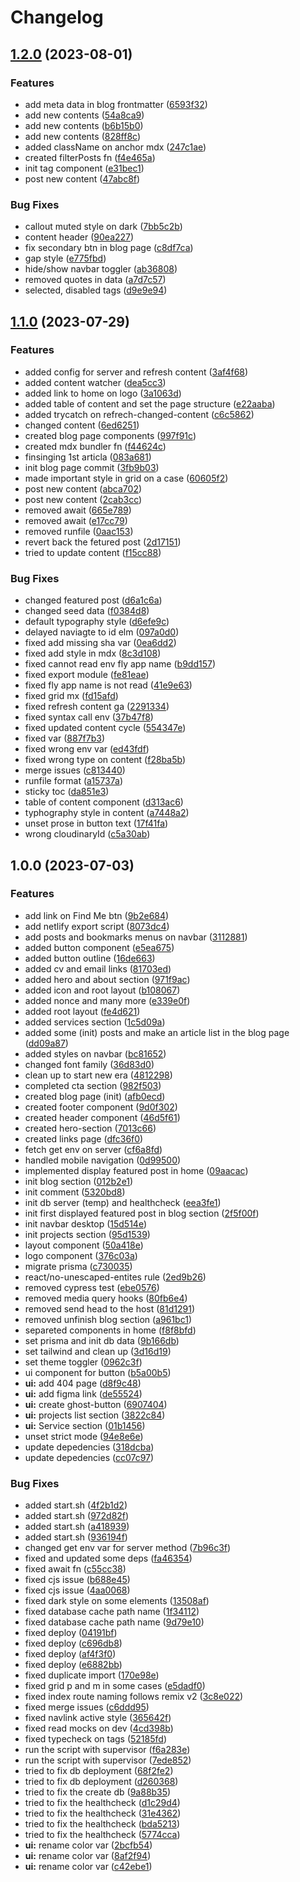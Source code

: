# Changelog

## [1.2.0](https://github.com/hanihusam/hanihusam.com/compare/v1.1.0...v1.2.0) (2023-08-01)


### Features

* add meta data in blog frontmatter ([6593f32](https://github.com/hanihusam/hanihusam.com/commit/6593f328da378c5e074b9c2e3d87f2487871ca2e))
* add new contents ([54a8ca9](https://github.com/hanihusam/hanihusam.com/commit/54a8ca9db605d7544c65d93de375c45ef00701ee))
* add new contents ([b6b15b0](https://github.com/hanihusam/hanihusam.com/commit/b6b15b08264ea202f9c4234c6028da8bee2f1b7c))
* add new contents ([828ff8c](https://github.com/hanihusam/hanihusam.com/commit/828ff8c1461298d71926cf8c618d943bc7040774))
* added className on anchor mdx ([247c1ae](https://github.com/hanihusam/hanihusam.com/commit/247c1aeb340d13b14ecf610c5d0e8b6535b1cb76))
* created filterPosts fn ([f4e465a](https://github.com/hanihusam/hanihusam.com/commit/f4e465a3078c4bc8efb74c7c03f16b27b18f3cc7))
* init tag component ([e31bec1](https://github.com/hanihusam/hanihusam.com/commit/e31bec14e14fa1f5faf0034d7829af7d445eead0))
* post new content ([47abc8f](https://github.com/hanihusam/hanihusam.com/commit/47abc8f3256da984f16dcbef1071f95895a61bee))


### Bug Fixes

* callout muted style on dark ([7bb5c2b](https://github.com/hanihusam/hanihusam.com/commit/7bb5c2b33ba53ddecda33d5f0ffbc53d004f64fe))
* content header ([90ea227](https://github.com/hanihusam/hanihusam.com/commit/90ea2270c17fd2a3568dba7de81c421c835179b4))
* fix secondary btn in blog page ([c8df7ca](https://github.com/hanihusam/hanihusam.com/commit/c8df7ca6cd570ff4914ae13a3aa1b5c76d971d8b))
* gap style ([e775fbd](https://github.com/hanihusam/hanihusam.com/commit/e775fbd23dd02989050d42d91c7817d17d807489))
* hide/show navbar toggler ([ab36808](https://github.com/hanihusam/hanihusam.com/commit/ab3680813110287e06dbc3cc230ef75ec8515d52))
* removed quotes in data ([a7d7c57](https://github.com/hanihusam/hanihusam.com/commit/a7d7c57e5039eda28438700f650fe3e832d2e1a8))
* selected, disabled tags ([d9e9e94](https://github.com/hanihusam/hanihusam.com/commit/d9e9e9493c7425f671b73910a167c52313c6afa0))

## [1.1.0](https://github.com/hanihusam/hanihusam.com/compare/v1.0.0...v1.1.0) (2023-07-29)

### Features

- added config for server and refresh content ([3af4f68](https://github.com/hanihusam/hanihusam.com/commit/3af4f682757731c977c1b27fd8fd4167f7b00036))
- added content watcher ([dea5cc3](https://github.com/hanihusam/hanihusam.com/commit/dea5cc36b2a29d8b3ed184efc230e740f0e0c766))
- added link to home on logo ([3a1063d](https://github.com/hanihusam/hanihusam.com/commit/3a1063da11d65e3a7770aa7a911d6840dcc23c13))
- added table of content and set the page structure ([e22aaba](https://github.com/hanihusam/hanihusam.com/commit/e22aabaf7ff749552d4b192338d10e6186370ae9))
- added trycatch on refrech-changed-content ([c6c5862](https://github.com/hanihusam/hanihusam.com/commit/c6c5862db8bc48d746ba816cc22e33e6c7a3e57d))
- changed content ([6ed6251](https://github.com/hanihusam/hanihusam.com/commit/6ed6251fc0960d3825f6765d96694b4c9423404b))
- created blog page components ([997f91c](https://github.com/hanihusam/hanihusam.com/commit/997f91c523a32234eb2baef3db39e9e0b6585d1d))
- created mdx bundler fn ([f44624c](https://github.com/hanihusam/hanihusam.com/commit/f44624c4b007fb0449d9722734710955fe4c656a))
- finsinging 1st articla ([083a681](https://github.com/hanihusam/hanihusam.com/commit/083a68107cbde76343506066769fea76c5b167c7))
- init blog page commit ([3fb9b03](https://github.com/hanihusam/hanihusam.com/commit/3fb9b035dc72e52765cdfc8dbb04c8204eb7e529))
- made important style in grid on a case ([60605f2](https://github.com/hanihusam/hanihusam.com/commit/60605f26054d68a4b62864a2b9072af19c8cd0af))
- post new content ([abca702](https://github.com/hanihusam/hanihusam.com/commit/abca702bbb75502ed797a0a14245e366f5d2dcac))
- post new content ([2cab3cc](https://github.com/hanihusam/hanihusam.com/commit/2cab3cceefefb89f0431944aa094852ed748abec))
- removed await ([665e789](https://github.com/hanihusam/hanihusam.com/commit/665e789552eb72b09e83590888aef54b49e5bbbb))
- removed await ([e17cc79](https://github.com/hanihusam/hanihusam.com/commit/e17cc794f173767e48ca4e6884df3d42a5517803))
- removed runfile ([0aac153](https://github.com/hanihusam/hanihusam.com/commit/0aac1531d215917261959ce347b4ce0332492dcc))
- revert back the fetured post ([2d17151](https://github.com/hanihusam/hanihusam.com/commit/2d171512114d99b89718642309c265050498da5e))
- tried to update content ([f15cc88](https://github.com/hanihusam/hanihusam.com/commit/f15cc880a7f21981a52bcb5de88413a32a540b10))

### Bug Fixes

- changed featured post ([d6a1c6a](https://github.com/hanihusam/hanihusam.com/commit/d6a1c6a6eb79a2e7151f7230dcb7f455ba6e1f59))
- changed seed data ([f0384d8](https://github.com/hanihusam/hanihusam.com/commit/f0384d8ab5b37dac51e83e6406b119fe84dcffb0))
- default typography style ([d6efe9c](https://github.com/hanihusam/hanihusam.com/commit/d6efe9c1d82559c1c9bee27dec4cb12c97159104))
- delayed naviagte to id elm ([097a0d0](https://github.com/hanihusam/hanihusam.com/commit/097a0d031d7d9a138f952e2ef8baa4edf9e41ad4))
- fixed add missing sha var ([0ea6dd2](https://github.com/hanihusam/hanihusam.com/commit/0ea6dd27fb2792c25f302f105bfa2f138eda1ad1))
- fixed add style in mdx ([8c3d108](https://github.com/hanihusam/hanihusam.com/commit/8c3d1084c3fe244392d7a5087f465646a0a3498b))
- fixed cannot read env fly app name ([b9dd157](https://github.com/hanihusam/hanihusam.com/commit/b9dd15728e8000cd9f7338128e1ca7c7dcea21e3))
- fixed export module ([fe81eae](https://github.com/hanihusam/hanihusam.com/commit/fe81eae2d669e86da58b1416440f7a45f840c084))
- fixed fly app name is not read ([41e9e63](https://github.com/hanihusam/hanihusam.com/commit/41e9e639ed9e1f553fd6d4dcc5c48621213bbe3b))
- fixed grid mx ([fd15afd](https://github.com/hanihusam/hanihusam.com/commit/fd15afde02585c6d4924e66e2d6298fab0d83911))
- fixed refresh content ga ([2291334](https://github.com/hanihusam/hanihusam.com/commit/2291334584132ba9bb52fd65a984818739a2f500))
- fixed syntax call env ([37b47f8](https://github.com/hanihusam/hanihusam.com/commit/37b47f80ff6064ece8a9733e0ca157f3ada5970d))
- fixed updated content cycle ([554347e](https://github.com/hanihusam/hanihusam.com/commit/554347e99c64d0ab7790e56b939e971485e15898))
- fixed var ([887f7b3](https://github.com/hanihusam/hanihusam.com/commit/887f7b32cab159f725dc69c9df219d1d7c8b2084))
- fixed wrong env var ([ed43fdf](https://github.com/hanihusam/hanihusam.com/commit/ed43fdf8fd66357f866e6bf8a20939668c3371b2))
- fixed wrong type on content ([f28ba5b](https://github.com/hanihusam/hanihusam.com/commit/f28ba5b73f28ededed7a4140714c5408bc1a2d85))
- merge issues ([c813440](https://github.com/hanihusam/hanihusam.com/commit/c813440fd9c8a74389aac12a6fd5bc1aec265e57))
- runfile format ([a15737a](https://github.com/hanihusam/hanihusam.com/commit/a15737ad702f8a5d4a7db6562807d3ed519afc57))
- sticky toc ([da851e3](https://github.com/hanihusam/hanihusam.com/commit/da851e3a9abeac3f2c37add5cc24425347436124))
- table of content component ([d313ac6](https://github.com/hanihusam/hanihusam.com/commit/d313ac6df7751bb8abeb1551e035231f8a76729b))
- typhography style in content ([a7448a2](https://github.com/hanihusam/hanihusam.com/commit/a7448a2bb9ff58deba3ed8ed71c109a639ea3f81))
- unset prose in button text ([17f41fa](https://github.com/hanihusam/hanihusam.com/commit/17f41fa1bccbf3fec04dbcd31b83be1eeea6085e))
- wrong cloudinaryId ([c5a30ab](https://github.com/hanihusam/hanihusam.com/commit/c5a30abb758043a25a3504ea0258d0d39529a10a))

## 1.0.0 (2023-07-03)

### Features

- add link on Find Me btn ([9b2e684](https://github.com/hanihusam/hanihusam.com/commit/9b2e68463a86329f00048b965c3b69b3be573601))
- add netlify export script ([8073dc4](https://github.com/hanihusam/hanihusam.com/commit/8073dc42ae9781c5d4cd71c6e466c256e838f8b1))
- add posts and bookmarks menus on navbar ([3112881](https://github.com/hanihusam/hanihusam.com/commit/3112881e02f3c02bf674997a68762d34afc9fa3d))
- added button component ([e5ea675](https://github.com/hanihusam/hanihusam.com/commit/e5ea67531c20dbf1f6c7afcf191b85a2c32b3c4d))
- added button outline ([16de663](https://github.com/hanihusam/hanihusam.com/commit/16de66349a7e7c124d132a30bcda38bb73d4d111))
- added cv and email links ([81703ed](https://github.com/hanihusam/hanihusam.com/commit/81703edbd28cdf2e6e4a5f7c5eb4d39daa6fab61))
- added hero and about section ([971f9ac](https://github.com/hanihusam/hanihusam.com/commit/971f9ace0134e4a35a50eb4d61ae933c8f9656d3))
- added icon and root layout ([b108067](https://github.com/hanihusam/hanihusam.com/commit/b108067fb68b1052a9edc4622aada2f964e95296))
- added nonce and many more ([e339e0f](https://github.com/hanihusam/hanihusam.com/commit/e339e0f22d4248567431b2742ff568b6e359a568))
- added root layout ([fe4d621](https://github.com/hanihusam/hanihusam.com/commit/fe4d621eb230621fa111afc892ed8052bbebeec1))
- added services section ([1c5d09a](https://github.com/hanihusam/hanihusam.com/commit/1c5d09aaef36be3f081de74cbdd94f1b13a1b0c3))
- added some (init) posts and make an article list in the blog page ([dd09a87](https://github.com/hanihusam/hanihusam.com/commit/dd09a87d2ee4abfbc10831749116bb41084ddd4b))
- added styles on navbar ([bc81652](https://github.com/hanihusam/hanihusam.com/commit/bc8165261f48ea32c58060a78fc6c4adb869349c))
- changed font family ([36d83d0](https://github.com/hanihusam/hanihusam.com/commit/36d83d0c7cc1a6b4e4b41e4d680fef37270a2686))
- clean up to start new era ([4812298](https://github.com/hanihusam/hanihusam.com/commit/4812298a4d7616123b20cc106aefc85fda9a2859))
- completed cta section ([982f503](https://github.com/hanihusam/hanihusam.com/commit/982f50348b93c914c67a3303be5749959e982271))
- created blog page (init) ([afb0ecd](https://github.com/hanihusam/hanihusam.com/commit/afb0ecd8dd27c805ec04dc5e2d2d3da708dc6928))
- created footer component ([9d0f302](https://github.com/hanihusam/hanihusam.com/commit/9d0f302c981be59ea09e172119705333041f5cf0))
- created header component ([46d5f61](https://github.com/hanihusam/hanihusam.com/commit/46d5f613c080f4639c01c3e5ab0d39af41528cd3))
- created hero-section ([7013c66](https://github.com/hanihusam/hanihusam.com/commit/7013c66448c38f6b83efb76deaa2830c183b8ec0))
- created links page ([dfc36f0](https://github.com/hanihusam/hanihusam.com/commit/dfc36f07a48751ed031aa8bc0b71cd20fdc16e51))
- fetch get env on server ([cf6a8fd](https://github.com/hanihusam/hanihusam.com/commit/cf6a8fd4a1e99ace5dda91a8437b59b3de8d31bb))
- handled mobile navigation ([0d99500](https://github.com/hanihusam/hanihusam.com/commit/0d995000aadc133f17f2ec0558ef1f432dec192a))
- implemented display featured post in home ([09aacac](https://github.com/hanihusam/hanihusam.com/commit/09aacacdaec295ac225cd8ee47060685c449335c))
- init blog section ([012b2e1](https://github.com/hanihusam/hanihusam.com/commit/012b2e1f42a710aea939c25c9fb69075984ba2ab))
- init comment ([5320bd8](https://github.com/hanihusam/hanihusam.com/commit/5320bd802dcc343f8742fab5cee3e54f1b98a5b5))
- init db server (temp) and healthcheck ([eea3fe1](https://github.com/hanihusam/hanihusam.com/commit/eea3fe1fe8f7df5106511e071caaddf1dae980b7))
- init first displayed featured post in blog section ([2f5f00f](https://github.com/hanihusam/hanihusam.com/commit/2f5f00f328e05ff0f3c6398b9ba76e95c2d5770d))
- init navbar desktop ([15d514e](https://github.com/hanihusam/hanihusam.com/commit/15d514e3c60feaca39ab6c3fdcd60738dfa08449))
- init projects section ([95d1539](https://github.com/hanihusam/hanihusam.com/commit/95d153998ad5ae65835d61f0c85ff5d04a68f040))
- layout component ([50a418e](https://github.com/hanihusam/hanihusam.com/commit/50a418e64e2285a0a5c7a5cabf21d579e24dd57b))
- logo component ([376c03a](https://github.com/hanihusam/hanihusam.com/commit/376c03ad1dc0020c8f55748095193024c19d73aa))
- migrate prisma ([c730035](https://github.com/hanihusam/hanihusam.com/commit/c7300357e2895004ae57bff5d2c476b47a3722c1))
- react/no-unescaped-entites rule ([2ed9b26](https://github.com/hanihusam/hanihusam.com/commit/2ed9b26ca8c9031d76bc7cbf302af2f2366efaab))
- removed cypress test ([ebe0576](https://github.com/hanihusam/hanihusam.com/commit/ebe0576e2847d6b2ba601a277eec062da5278ee3))
- removed media query hooks ([80fb6e4](https://github.com/hanihusam/hanihusam.com/commit/80fb6e4ad78bf79f7b8565f5be13557052a33a78))
- removed send head to the host ([81d1291](https://github.com/hanihusam/hanihusam.com/commit/81d12912234449e53535767cd8deb4d0dfa6aba3))
- removed unfinish blog section ([a961bc1](https://github.com/hanihusam/hanihusam.com/commit/a961bc113918ca1a9bdb8156f043aa6ac965439e))
- separeted components in home ([f8f8bfd](https://github.com/hanihusam/hanihusam.com/commit/f8f8bfd0c41a4934b4c7fb35816c0287ddf08ce8))
- set prisma and init db data ([9b166db](https://github.com/hanihusam/hanihusam.com/commit/9b166db3ac408e38cb5186c42c2c276f2719459f))
- set tailwind and clean up ([3d16d19](https://github.com/hanihusam/hanihusam.com/commit/3d16d19a70c6f3a2a4523f61358c43bcafc9d483))
- set theme toggler ([0962c3f](https://github.com/hanihusam/hanihusam.com/commit/0962c3ff2f79024a172705ab8ebeec6f50b8dca8))
- ui component for button ([b5a00b5](https://github.com/hanihusam/hanihusam.com/commit/b5a00b5d28e88f7d836f0c5a256a88afd30ffc81))
- **ui:** add 404 page ([d8f9c48](https://github.com/hanihusam/hanihusam.com/commit/d8f9c48868bfe10640379a2f3028aca94f7b26c2))
- **ui:** add figma link ([de55524](https://github.com/hanihusam/hanihusam.com/commit/de55524f2a4ce094092c97fae3bdddd94725e9bb))
- **ui:** create ghost-button ([6907404](https://github.com/hanihusam/hanihusam.com/commit/6907404060b14726c71d91ae48469671fdc7402b))
- **ui:** projects list section ([3822c84](https://github.com/hanihusam/hanihusam.com/commit/3822c848c127383d67d8b80b181a0cace0f6acd3))
- **ui:** Service section ([01b1456](https://github.com/hanihusam/hanihusam.com/commit/01b1456f601d30b5e422e2b4bbf763c6366c3613))
- unset strict mode ([94e8e6e](https://github.com/hanihusam/hanihusam.com/commit/94e8e6ed0aa80c7826dc5dfa67d2b4b9e681b21c))
- update depedencies ([318dcba](https://github.com/hanihusam/hanihusam.com/commit/318dcbad1bf1776ffa3115d39302311195b2186b))
- update depedencies ([cc07c97](https://github.com/hanihusam/hanihusam.com/commit/cc07c97184521d735c0e86f3588b6e960aeefeeb))

### Bug Fixes

- added start.sh ([4f2b1d2](https://github.com/hanihusam/hanihusam.com/commit/4f2b1d245de91869af3c8629826f6dde76499832))
- added start.sh ([972d82f](https://github.com/hanihusam/hanihusam.com/commit/972d82f67fdcf774f121842b365b8442dc6e9d82))
- added start.sh ([a418939](https://github.com/hanihusam/hanihusam.com/commit/a4189390d34ee4c9f1b425509fee192172f132e9))
- added start.sh ([936194f](https://github.com/hanihusam/hanihusam.com/commit/936194f76652dde5ab2af059bc13086333457d17))
- changed get env var for server method ([7b96c3f](https://github.com/hanihusam/hanihusam.com/commit/7b96c3f226f1fd028fd7a5c6971dec282b0b91e8))
- fixed and updated some deps ([fa46354](https://github.com/hanihusam/hanihusam.com/commit/fa46354efda242223dc937bde7739aa20445d313))
- fixed await fn ([c55cc38](https://github.com/hanihusam/hanihusam.com/commit/c55cc3898c6cbd1b362f59f741982df23a108d7e))
- fixed cjs issue ([b688e45](https://github.com/hanihusam/hanihusam.com/commit/b688e45b3ab7401308d7f7c4a4b2d8b874e39d17))
- fixed cjs issue ([4aa0068](https://github.com/hanihusam/hanihusam.com/commit/4aa0068d69689ce5b0e50979ae9faf71e2896df1))
- fixed dark style on some elements ([13508af](https://github.com/hanihusam/hanihusam.com/commit/13508af3fb01d07b4789c8695be926cf41b7d5a3))
- fixed database cache path name ([1f34112](https://github.com/hanihusam/hanihusam.com/commit/1f341123fa86f5d368f290856bf24c9fdae4e464))
- fixed database cache path name ([9d79e10](https://github.com/hanihusam/hanihusam.com/commit/9d79e10a90aa64600a8e6ef29b67b66e2e17ddb1))
- fixed deploy ([04191bf](https://github.com/hanihusam/hanihusam.com/commit/04191bff3d6c439a9493171a58016955ac0b979e))
- fixed deploy ([c696db8](https://github.com/hanihusam/hanihusam.com/commit/c696db84c282dd48c8969aa18d34aac0f6de4658))
- fixed deploy ([af4f3f0](https://github.com/hanihusam/hanihusam.com/commit/af4f3f0a932229923dee80efaba325093f304a5a))
- fixed deploy ([e6882bb](https://github.com/hanihusam/hanihusam.com/commit/e6882bb2cdd7da8c618eba9584b3e7a7a79aea79))
- fixed duplicate import ([170e98e](https://github.com/hanihusam/hanihusam.com/commit/170e98e146ba4d11aad6edd14e089aa7dc2c06ae))
- fixed grid p and m in some cases ([e5dadf0](https://github.com/hanihusam/hanihusam.com/commit/e5dadf0ae559c0a48768a079664cf3cfe2e967ca))
- fixed index route naming follows remix v2 ([3c8e022](https://github.com/hanihusam/hanihusam.com/commit/3c8e022117ca444eb62c421c0bf0e28df747fc34))
- fixed merge issues ([c6ddd95](https://github.com/hanihusam/hanihusam.com/commit/c6ddd95c1508d51df53e9e72327c0d23370bfffe))
- fixed navlink active style ([365642f](https://github.com/hanihusam/hanihusam.com/commit/365642fa674647467057a00dded901ca693cb705))
- fixed read mocks on dev ([4cd398b](https://github.com/hanihusam/hanihusam.com/commit/4cd398bc9ab3bb3b93eab22989d851eb10e8c38b))
- fixed typecheck on tags ([52185fd](https://github.com/hanihusam/hanihusam.com/commit/52185fde055e200c1829c97156c56ae9f89e0009))
- run the script with supervisor ([f6a283e](https://github.com/hanihusam/hanihusam.com/commit/f6a283e1ac04a4d35c1a545856fc5aad7af3dbad))
- run the script with supervisor ([7ede852](https://github.com/hanihusam/hanihusam.com/commit/7ede8527487762ade4d6695c5c179fe297894c3e))
- tried to fix db deployment ([68f2fe2](https://github.com/hanihusam/hanihusam.com/commit/68f2fe2aa3a9417ee04170da6867bebb62d72ecf))
- tried to fix db deployment ([d260368](https://github.com/hanihusam/hanihusam.com/commit/d260368b550b24185cd1abc91b2c83d5919a088f))
- tried to fix the create db ([9a88b35](https://github.com/hanihusam/hanihusam.com/commit/9a88b3518b8ebe4a0e33207c927f7f5425730cca))
- tried to fix the healthcheck ([d1c29d4](https://github.com/hanihusam/hanihusam.com/commit/d1c29d4a3a7a41dc4475bd871c3849d128c7b3a9))
- tried to fix the healthcheck ([31e4362](https://github.com/hanihusam/hanihusam.com/commit/31e4362111911e22470477e1b116508ef4e584d8))
- tried to fix the healthcheck ([bda5213](https://github.com/hanihusam/hanihusam.com/commit/bda52132f792780706dff8cf8530c148ba9e984f))
- tried to fix the healthcheck ([5774cca](https://github.com/hanihusam/hanihusam.com/commit/5774cca2501eae5634a2ba5e55a282d6675696c8))
- **ui:** rename color var ([2bcfb54](https://github.com/hanihusam/hanihusam.com/commit/2bcfb548bbb17ed3a2e761bb7b8a21f0fba86af3))
- **ui:** rename color var ([8af2f94](https://github.com/hanihusam/hanihusam.com/commit/8af2f94ed52f7b02db0a26b3cee86cdd9d06375b))
- **ui:** rename color var ([c42ebe1](https://github.com/hanihusam/hanihusam.com/commit/c42ebe10874ec51a39e574bc2be1e9e20209e30f))
